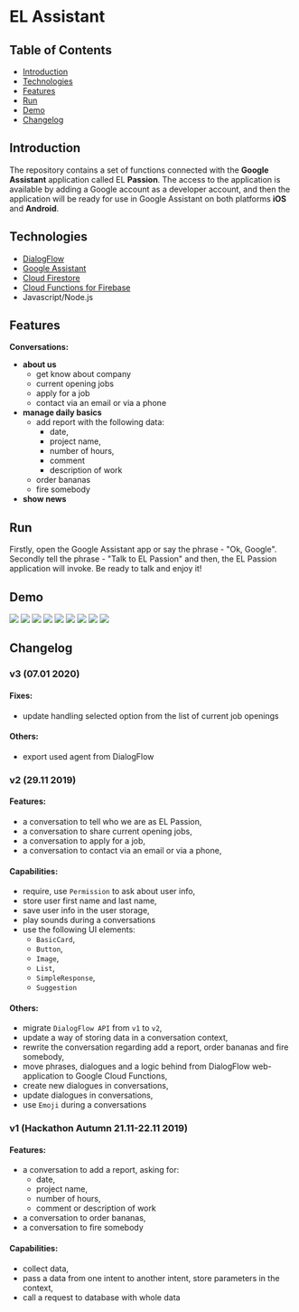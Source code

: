 # EL Assistant #

## Table of Contents
- [Introduction](#introduction)
- [Technologies](#technologies)
- [Features](#features)
- [Run](#run)
- [Demo](#demo)
- [Changelog](#changelog)

## Introduction ##

The repository contains a set of functions connected with the **Google Assistant** application called EL **Passion**.
The access to the application is available by adding a Google account as a developer account, and then the application will be ready for use in Google Assistant on both platforms **iOS** and **Android**.

## Technologies ##

- [DialogFlow](https://dialogflow.com/)
- [Google Assistant](https://developers.google.com/assistant)
- [Cloud Firestore](https://firebase.google.com/docs/firestore)
- [Cloud Functions for Firebase](https://firebase.google.com/docs/functions)
- Javascript/Node.js

## Features ##

**Conversations:**

- **about us**
    - get know about company
    - current opening jobs
    - apply for a job
    - contact via an email or via a phone
- **manage daily basics**
    - add report with the following data:
        - date,
        - project name,
        - number of hours,
        - comment
        - description of work
    - order bananas
    - fire somebody
- **show news**

## Run ##

Firstly, open the Google Assistant app or say the phrase - "Ok, Google". Secondly tell the phrase - "Talk to EL Passion" and then, the EL Passion application will invoke. Be ready to talk and enjoy it!

## Demo ##

![](documentation/launch_app.gif)
![](documentation/about_us.gif)
![](documentation/apply_for_a_job.gif)
![](documentation/no_job_fits_me.gif)
![](documentation/add_report.gif)
![](documentation/add_report_firebase.gif)
![](documentation/fire_somebody.gif)
![](documentation/order_bananas.gif)
![](documentation/show_news_current_jobs.gif)

## Changelog ##

### v3 (07.01 2020) ### 

#### Fixes: ####
* update handling selected option from the list of current job openings

#### Others: ####
* export used agent from DialogFlow

### v2 (29.11 2019) ### 

#### Features: ####

* a conversation to tell who we are as EL Passion,
* a conversation to share current opening jobs,
* a conversation to apply for a job,
* a conversation to contact via an email or via a phone,

#### Capabilities: ####
* require, use `Permission` to ask about user info,
* store user first name and last name,
* save user info in the user storage,
* play sounds during a conversations
* use the following UI elements:
    * `BasicCard`,
    * `Button`,
    * `Image`,
    * `List`,
    * `SimpleResponse`,
    * `Suggestion`

#### Others: ####
* migrate `DialogFlow API` from `v1` to `v2`,
* update a way of storing data in a conversation context,
* rewrite the conversation regarding add a report, order bananas and fire somebody,
* move phrases, dialogues and a logic behind from DialogFlow web-application to Google Cloud Functions,
* create new dialogues in conversations,
* update dialogues in conversations,
* use `Emoji` during a conversations

### v1 (Hackathon Autumn 21.11-22.11 2019) ### 

#### Features: ####
* a conversation to add a report, asking for:
    * date,
    * project name,
    * number of hours,
    * comment or description of work
* a conversation to order bananas,
* a conversation to fire somebody 

#### Capabilities: ####
* collect data,
* pass a data from one intent to another intent, store parameters in the context,
* call a request to database with whole data

